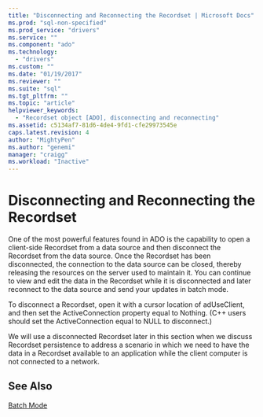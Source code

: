 ```yaml
---
title: "Disconnecting and Reconnecting the Recordset | Microsoft Docs"
ms.prod: "sql-non-specified"
ms.prod_service: "drivers"
ms.service: ""
ms.component: "ado"
ms.technology:
  - "drivers"
ms.custom: ""
ms.date: "01/19/2017"
ms.reviewer: ""
ms.suite: "sql"
ms.tgt_pltfrm: ""
ms.topic: "article"
helpviewer_keywords: 
  - "Recordset object [ADO], disconnecting and reconnecting"
ms.assetid: c5134af7-81d6-4de4-9fd1-cfe29973545e
caps.latest.revision: 4
author: "MightyPen"
ms.author: "genemi"
manager: "craigg"
ms.workload: "Inactive"
---
```

# Disconnecting and Reconnecting the Recordset
One of the most powerful features found in ADO is the capability to open a client-side Recordset from a data source and then disconnect the Recordset from the data source. Once the Recordset has been disconnected, the connection to the data source can be closed, thereby releasing the resources on the server used to maintain it. You can continue to view and edit the data in the Recordset while it is disconnected and later reconnect to the data source and send your updates in batch mode.  
  
 To disconnect a Recordset, open it with a cursor location of adUseClient, and then set the ActiveConnection property equal to Nothing. (C++ users should set the ActiveConnection equal to NULL to disconnect.)  
  
 We will use a disconnected Recordset later in this section when we discuss Recordset persistence to address a scenario in which we need to have the data in a Recordset available to an application while the client computer is not connected to a network.  
  
## See Also  
 [Batch Mode](../../../ado/guide/data/batch-mode.md)
